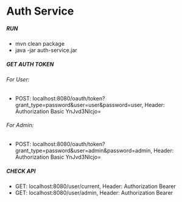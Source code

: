 # Auth Service

##### RUN

- mvn clean package
- java -jar auth-service.jar

##### GET AUTH TOKEN

###### For User:
- POST: localhost:8080/oauth/token?grant_type=password&user=user&password=user,
  Header: Authorization Basic YnJvd3Nlcjo=
###### For Admin:
- POST: localhost:8080/oauth/token?grant_type=password&user=admin&password=admin,
  Header: Authorization Basic YnJvd3Nlcjo=

##### CHECK API

- GET: localhost:8080/user/current, Header: Authorization Bearer <auth-token>
- GET: localhost:8080/user/admin, Header: Authorization Bearer <auth-token>